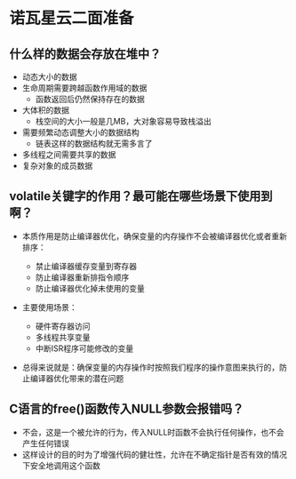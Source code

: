 # 诺瓦星云二面准备

## 

## 什么样的数据会存放在堆中？

- 动态大小的数据
- 生命周期需要跨越函数作用域的数据
  - 函数返回后仍然保持存在的数据
- 大体积的数据
  - 栈空间的大小一般是几MB，大对象容易导致栈溢出
- 需要频繁动态调整大小的数据结构
  - 链表这样的数据结构就无需多言了
- 多线程之间需要共享的数据
- 复杂对象的成员数据

## volatile关键字的作用？最可能在哪些场景下使用到啊？

- 本质作用是防止编译器优化，确保变量的内存操作不会被编译器优化或者重新排序：
  - 禁止编译器缓存变量到寄存器
  - 防止编译器重新排指令顺序
  - 防止编译器优化掉未使用的变量

- 主要使用场景：
  - 硬件寄存器访问
  - 多线程共享变量
  - 中断ISR程序可能修改的变量

- 总得来说就是：确保变量的内存操作时按照我们程序的操作意图来执行的，防止编译器优化带来的潜在问题

## C语言的free()函数传入NULL参数会报错吗？

- 不会，这是一个被允许的行为，传入NULL时函数不会执行任何操作，也不会产生任何错误
- 这样设计的目的时为了增强代码的健壮性，允许在不确定指针是否有效的情况下安全地调用这个函数
